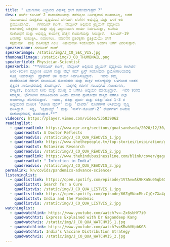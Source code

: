 ```yaml
---
title: " ಪಿಡುಗುಗಳು ವಿಜ್ಞಾನದ ವಿಕಾಸಕ್ಕೆ ಹೇಗೆ ಕಾರಣವಾಗುತ್ತವೆ ?"
desc: ಸಾರ್ಸ್‌-ಕೋವಿಡ್-2‌ ಮಹಾಮಾರಿಯನ್ನು ತಡೆಗಟ್ಟಲು ನಿರ್ದಿಷ್ಠವಾದ ಪರಿಹಾರವಿಲ್ಲ, ಆದರೆ
  ಸಮುದಾಯದ ಸುರಕ್ಷತೆಯ ದೃಷ್ಟಿಯಿಂದ ವೇಗವಾಗಿ ಲಸಿಕೆಗಳ ಅಭಿವೃದ್ಧಿ ಮತ್ತು ಬಳಕೆ ಅತಿ
  ಪ್ರಮುಖವಾಗಿದೆ.   ಗಗನದೀಪ್‌ ಕಾಂಗ್, ವೆಲ್ಲೋರ್‌ ಅಲ್ಲಿರುವ ಕ್ರಿಶ್ಚಿಯನ್‌ ವೈದ್ಯಕೀಯ
  ಕಾಲೇಜಿನಲ್ಲಿ ಚಿಕಿತ್ಸಕರು ಮತ್ತು ವೈದ್ಯ ವಿಜ್ಞಾನಿಯಾಗಿ ಕಾರ್ಯ ನಿರ್ವಹಿಸುತ್ತಾ, ಲಸಿಕೆಯ
  ಸಂಶೋಧನೆ ಮತ್ತು ಅಭಿವೃದ್ಧಿ ಕಾರ್ಯಕ್ಕೆ ಹೆಚ್ಚಿನ ಕೊಡುಗೆಯನ್ನು ನೀಡಿದ್ದಾರೆ.  ಕೋವಿಡ್-19‌
  ಪಿಡುಗನ್ನು ನಿಯಂತ್ರಿಸಿ, ನಿವಾರಿಸಲು, ಮಾನವನ ಪ್ರತಿರಕ್ಷಣಾ ಪ್ರತಿಕ್ರಿಯೆಯು ಹೇಗೆ
  ಸಕ್ಷಮವಾಗಿ  ಪಾತ್ರ ವಹಿಸುತ್ತದೆ ಎಂಬ  ವಿಷಯವಾಗಿ ಸಂಶೋಧನಾ ಅಂಶಗಳ ಬಗೆಗೆ ವಿವರಿಸುತ್ತಾರೆ.
speakername: ಗಗನದೀಪ್‌ ಕಾಂಗ್
speakerimage: /static/img/J_CO_SEC_VIS.jpg
thumbnailimage: /static/img/J_CO_THUMBNAIL.png
speakerfield: Physician-Scientist
speakerbio: "**ಗಗನದೀಪ್‌ ಕಾಂಗ್, ವೆಲ್ಲೋರ್‌ ಅಲ್ಲಿರುವ ಕ್ರಿಶ್ಚಿಯನ್‌ ವೈದ್ಯಕೀಯ ಕಾಲೇಜಿನ
  ಜಠರ-ಕರುಳಿನ ವೈಜ್ಞಾನಿಕ ವಿಭಾಗ ಮತ್ತು ವೆಲ್ಲ್‌ ಕಮ್‌ ಟ್ರಸ್ಟ್‌ ಸಂಶೋಧನಾ ಪ್ರಯೋಗಾಲಯದಲ್ಲಿ
  ಸೂಕ್ಷ್ಮ ಜೀವಶಾಸ್ತ್ರದ  ಪ್ರೊಫೆಸರ್ ಆಗಿ ಕಾರ್ಯ ನಿರ್ವಹಿಸುತ್ತಿದ್ದಾರೆ.   ಇವರು ತಮ್ಮ
  ತಂಡದೊಂದಿಗೆ ಕರುಳಿಗೆ ಸಂಬಂದಿಸಿದ ಸೋಂಕುಗಳು ಮತ್ತು ಮಕ್ಕಳ ಆರೋಗ್ಯವನ್ನು ಒಳಗೊಂಡ ಅಂತರ
  ಶೈಕ್ಷಣಿಕ ಸಂಸೋಧನೆಯಲ್ಲಿ ತೊಡಗಿದ್ದಾರೆ.  ಮಕ್ಕಳಲ್ಲಿ ಕರುಳಿಗೆ ಸಂಬಂಧಿಸಿದ ಸೋಂಕುಗಳು,
  ಪೌಷ್ಟಿಕತೆ, ಕುಡಿಯುವ ನೀರು ಮತ್ತು ಶುಚಿತ್ವ ದ ಬಗೆಗೂ ಅಧ್ಯಯನ ಮಾಡುತ್ತಿದ್ದಾರೆ.  ಇವರ ತಂಡದ
  ಸದಸ್ಯರು, ಭೌಗೋಳಿಕ ಮಾಹಿತಿಯಿಂದ ಹಿಡಿದು ಮಾನವ ಪ್ರತಿರೋಧಕ ಶಾಸ್ತ್ರದ ವರೆಗೂ ಎಲ್ಲಾ
  ಅಂಶಗಳನ್ನೂ ಪರಿಗಣಿಸುತ್ತಾರೆ.  ಇವರು, ಚಿಕಿತ್ಸಾ ಪೂರ್ವ ಮತ್ತು ಚಿಕಿತ್ಸಾ ಹಂತ 1-3 ರ
  ಅಧ್ಯಯನದ ಮೂಲಕ ʼರೋಟಾ ವೈರಸ್‌ʼ ಮತ್ತು ʼಖಾಲೆರಾʼ ರೋಗಗಳಿಗೆ ಲಸಿಕೆಯನ್ನು ವೃದ್ಧಿ
  ಪಡಿಸಿದ್ದಾರೆ.  ಸಧ್ಯ, ʼಟೈಫಾಯ್ಡ್‌ ʼ ಮತ್ತು ʼಸಾರ್ಸ್-ಕೋವಿಡ್-2ʼ‌ ರೋಗಗಳಿಗೆ ಲಸಿಕೆಯ
  ಸಂಶೋಧನೆಯಲ್ಲಿ ತೊಡಗಿದ್ದಾರೆ.**"
videosrc: https://player.vimeo.com/video/535839062
readinglist:
  - quadreadlink: https://www.npr.org/sections/goatsandsoda/2020/12/30/950880445/even-with-10-million-covid-19-cases-a-doctor-says-india-dodged-a-bullet
    quadreadtxt: A Doctor Reflects
    quadreadvis: /static/img/J_CO_QUA_READVIS_1.jpg
  - quadreadlink: https://www.shethepeople.tv/top-stories/inspiration/gagandeep-kang-rotavirus-research-healthcare/
    quadreadtxt: Rotavirus Research
    quadreadvis: /static/img/J_CO_QUA_READVIS_2.jpg
  - quadreadlink: https://www.thehindubusinessline.com/blink/cover/gagandeep-kang-many-if-not-most-will-eventually-get-infected/article31244533.ece
    quadreadtxt: " Infection in India"
    quadreadvis: /static/img/J_CO_QUA_READVIS_3.jpg
permalink: kn/covids/pandemics-advance-science/
listeninglist:
  - quadlistlink: https://open.spotify.com/episode/1V7AvwAk9HXn5u05qb6XZV
    quadlisttxt: Search for a Cure
    quadlistvis: /static/img/J_CO_QUA_LISTVIS_1.jpg
  - quadlistlink: https://open.spotify.com/episode/66ZgMNaxMhzCjQrZXa4p4j
    quadlisttxt: India and the Pandemic
    quadlistvis: /static/img/J_CO_QUA_LISTVIS_2.jpg
watchinglist:
  - quadwatchlink: https://www.youtube.com/watch?v=-Zx6sbHY7i0
    quadwatchtxt: Express Explained with Dr Gagandeep Kang
    quadwatchvis: /static/img/J_CO_QUA_WATCHVIS_1.jpg
  - quadwatchlink: https://www.youtube.com/watch?v=KRwhVKpbKG8
    quadwatchtxt: India’s Vaccine Distribution Strategy
    quadwatchvis: /static/img/J_CO_QUA_WATCHVIS_2.jpg
---
```


